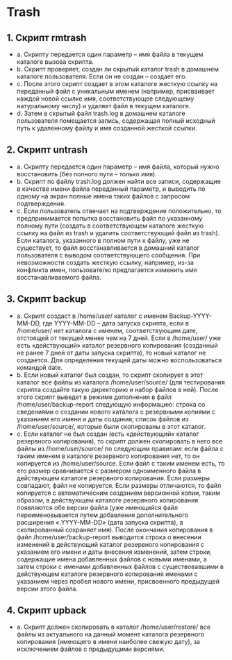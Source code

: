 # Trash
## 1. Скрипт rmtrash
* a. Скрипту передается один параметр – имя файла в текущем каталоге вызова скрипта.
* b. Скрипт проверяет, создан ли скрытый каталог trash в домашнем каталоге пользователя. Если он 
не создан – создает его.
* c. После этого скрипт создает в этом каталоге жесткую ссылку на переданный файл с уникальным 
именем (например, присваивает каждой новой ссылке имя, соответствующее следующему 
натуральному числу) и удаляет файл в текущем каталоге.
* d. Затем в скрытый файл trash.log в домашнем каталоге пользователя помещается запись, 
содержащая полный исходный путь к удаленному файлу и имя созданной жесткой ссылки.
## 2. Скрипт untrash
* a. Скрипту передается один параметр – имя файла, который нужно восстановить (без полного пути –
только имя).
* b. Скрипт по файлу trash.log должен найти все записи, содержащие в качестве имени файла 
переданный параметр, и выводить по одному на экран полные имена таких файлов с запросом 
подтверждения.
* c. Если пользователь отвечает на подтверждение положительно, то предпринимается попытка 
восстановить файл по указанному полному пути (создать в соответствующем каталоге жесткую 
ссылку на файл из trash и удалить соответствующий файл из trash). Если каталога, указанного 
в полном пути к файлу, уже не существует, то файл восстанавливается в домашний каталог 
пользователя с выводом соответствующего сообщения. При невозможности создать жесткую 
ссылку, например, из-за конфликта имен, пользователю предлагается изменить имя 
восстанавливаемого файла.
## 3. Скрипт backup
* a. Скрипт создаст в /home/user/ каталог с именем Backup-YYYY-MM-DD, где YYYY-MM-DD –
дата запуска скрипта, если в /home/user/ нет каталога с именем, соответствующим дате, 
отстоящей от текущей менее чем на 7 дней. Если в /home/user/ уже есть «действующий» 
каталог резервного копирования (созданный не ранее 7 дней от даты запуска скрипта), то новый 
каталог не создается. Для определения текущей даты можно воспользоваться командой date.
* b. Если новый каталог был создан, то скрипт скопирует в этот каталог все файлы из каталога 
/home/user/source/ (для тестирования скрипта создайте такую директорию и набор файлов в 
ней). После этого скрипт выведет в режиме дополнения в файл /home/user/backup-report
следующую информацию: строка со сведениями о создании нового каталога с резервными 
копиями с указанием его имени и даты создания; список файлов из /home/user/source/, 
которые были скопированы в этот каталог.
* c. Если каталог не был создан (есть «действующий» каталог резервного копирования), то скрипт 
должен скопировать в него все файлы из /home/user/source/ по следующим правилам: если 
файла с таким именем в каталоге резервного копирования нет, то он копируется из 
/home/user/source. Если файл с таким именем есть, то его размер сравнивается с размером 
одноименного файла в действующем каталоге резервного копирования. Если размеры совпадают, 
файл не копируется. Если размеры отличаются, то файл копируется c автоматическим созданием 
версионной копии, таким образом, в действующем каталоге резервного копирования появляются 
обе версии файла (уже имеющийся файл переименовывается путем добавления дополнительного 
расширения «.YYYY-MM-DD» (дата запуска скрипта), а скопированный сохраняет имя). После 
окончания копирования в файл /home/user/backup-report выводится строка о внесении 
изменений в действующий каталог резервного копирования с указанием его имени и даты 
внесения изменений, затем строки, содержащие имена добавленных файлов с новыми именами, а 
затем строки с именами добавленных файлов с существовавшими в действующем каталоге 
резервного копирования именами с указанием через пробел нового имени, присвоенного 
предыдущей версии этого файла.
## 4. Скрипт upback
* a. Скрипт должен скопировать в каталог /home/user/restore/ все файлы из актуального на 
данный момент каталога резервного копирования (имеющего в имени наиболее свежую дату), за 
исключением файлов с предыдущими версиями.
